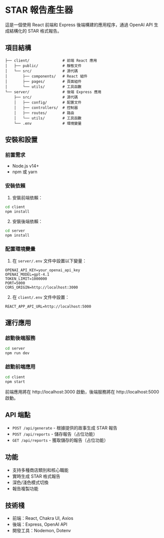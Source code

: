 # STAR 報告產生器

這是一個使用 React 前端和 Express 後端構建的應用程序，通過 OpenAI API 生成結構化的 STAR 格式報告。

## 項目結構

```
├── client/               # 前端 React 應用
│   ├── public/           # 靜態文件
│   └── src/              # 源代碼
│       ├── components/   # React 組件
│       ├── pages/        # 頁面組件
│       └── utils/        # 工具函數
└── server/               # 後端 Express 應用
    ├── src/              # 源代碼
    │   ├── config/       # 配置文件
    │   ├── controllers/  # 控制器
    │   ├── routes/       # 路由
    │   └── utils/        # 工具函數
    └── .env              # 環境變量
```

## 安裝和設置

### 前置需求

- Node.js v14+
- npm 或 yarn

### 安裝依賴

1. 安裝前端依賴：

```bash
cd client
npm install
```

2. 安裝後端依賴：

```bash
cd server
npm install
```

### 配置環境變量

1. 在 `server/.env` 文件中設置以下變量：

```
OPENAI_API_KEY=your_openai_api_key
OPENAI_MODEL=gpt-4.1
TOKEN_LIMIT=1000000
PORT=5000
CORS_ORIGIN=http://localhost:3000
```

2. 在 `client/.env` 文件中設置：

```
REACT_APP_API_URL=http://localhost:5000
```

## 運行應用

### 啟動後端服務

```bash
cd server
npm run dev
```

### 啟動前端應用

```bash
cd client
npm start
```

前端應用將在 http://localhost:3000 啟動，後端服務將在 http://localhost:5000 啟動。

## API 端點

- `POST /api/generate` - 根據提供的故事生成 STAR 報告
- `POST /api/reports` - 儲存報告（占位功能）
- `GET /api/reports` - 獲取儲存的報告（占位功能）

## 功能

- 支持多種商店類別和核心職能
- 實時生成 STAR 格式報告
- 深色/淺色模式切換
- 報告複製功能

## 技術棧

- 前端：React, Chakra UI, Axios
- 後端：Express, OpenAI API
- 開發工具：Nodemon, Dotenv